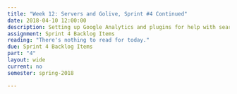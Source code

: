 ```yaml
---
title: "Week 12: Servers and Golive, Sprint #4 Continued"
date: 2018-04-10 12:00:00
description: Setting up Google Analytics and plugins for help with search engine optimization, How to set up a web server and make a site live, Weekly Scrum, Help with deliverables related to Sprint 4
assignment: Sprint 4 Backlog Items
reading: "There's nothing to read for today."
due: Sprint 4 Backlog Items
part: "4"
layout: wide
current: no
semester: spring-2018

---
```

